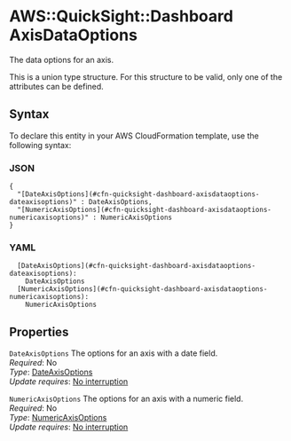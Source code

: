 # AWS::QuickSight::Dashboard AxisDataOptions<a name="aws-properties-quicksight-dashboard-axisdataoptions"></a>

The data options for an axis\.

This is a union type structure\. For this structure to be valid, only one of the attributes can be defined\.

## Syntax<a name="aws-properties-quicksight-dashboard-axisdataoptions-syntax"></a>

To declare this entity in your AWS CloudFormation template, use the following syntax:

### JSON<a name="aws-properties-quicksight-dashboard-axisdataoptions-syntax.json"></a>

```
{
  "[DateAxisOptions](#cfn-quicksight-dashboard-axisdataoptions-dateaxisoptions)" : DateAxisOptions,
  "[NumericAxisOptions](#cfn-quicksight-dashboard-axisdataoptions-numericaxisoptions)" : NumericAxisOptions
}
```

### YAML<a name="aws-properties-quicksight-dashboard-axisdataoptions-syntax.yaml"></a>

```
  [DateAxisOptions](#cfn-quicksight-dashboard-axisdataoptions-dateaxisoptions): 
    DateAxisOptions
  [NumericAxisOptions](#cfn-quicksight-dashboard-axisdataoptions-numericaxisoptions): 
    NumericAxisOptions
```

## Properties<a name="aws-properties-quicksight-dashboard-axisdataoptions-properties"></a>

`DateAxisOptions`  <a name="cfn-quicksight-dashboard-axisdataoptions-dateaxisoptions"></a>
The options for an axis with a date field\.  
*Required*: No  
*Type*: [DateAxisOptions](aws-properties-quicksight-dashboard-dateaxisoptions.md)  
*Update requires*: [No interruption](https://docs.aws.amazon.com/AWSCloudFormation/latest/UserGuide/using-cfn-updating-stacks-update-behaviors.html#update-no-interrupt)

`NumericAxisOptions`  <a name="cfn-quicksight-dashboard-axisdataoptions-numericaxisoptions"></a>
The options for an axis with a numeric field\.  
*Required*: No  
*Type*: [NumericAxisOptions](aws-properties-quicksight-dashboard-numericaxisoptions.md)  
*Update requires*: [No interruption](https://docs.aws.amazon.com/AWSCloudFormation/latest/UserGuide/using-cfn-updating-stacks-update-behaviors.html#update-no-interrupt)